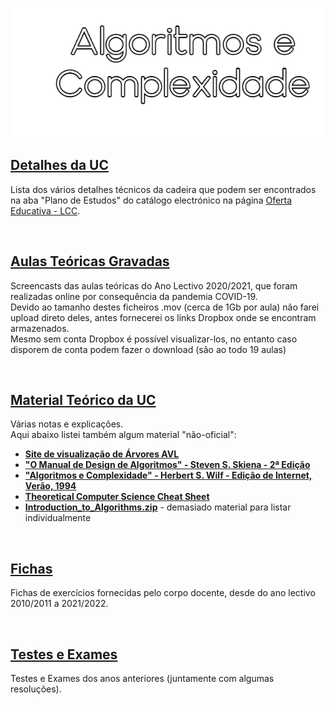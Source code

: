 ![Título](AeC.png)

## [Detalhes da UC](Info.md)
Lista dos vários detalhes técnicos da cadeira que podem ser encontrados na aba "Plano de Estudos" do catálogo electrónico na página [Oferta Educativa - LCC](https://www.uminho.pt/PT/ensino/oferta-educativa/_layouts/15/UMinho.PortalUM.UI/Pages/CatalogoCursoDetail.aspx?itemId=3851&catId=12).

<br>

## [Aulas Teóricas Gravadas](aulas/README.md)
Screencasts das aulas teóricas do Ano Lectivo 2020/2021, que foram realizadas online por consequência da pandemia COVID-19.
<br>Devido ao tamanho destes ficheiros .mov (cerca de 1Gb por aula) não farei upload direto deles, antes fornecerei os links Dropbox onde se encontram armazenados.
<br>Mesmo sem conta Dropbox é possível visualizar-los, no entanto caso disporem de conta podem fazer o download (são ao todo 19 aulas)

<br>

## [Material Teórico da UC](slides/README.md)
Várias notas e explicações.
<br>Aqui abaixo listei também algum material "não-oficial":

* [**Site de visualização de Árvores AVL**](https://www.cs.usfca.edu/~galles/visualization/AVLtree.html)
* [**"O Manual de Design de Algoritmos" - Steven S. Skiena - 2ª Edição**](SkienaTheAlgorithmDesignManual.pdf)
* [**"Algoritmos e Complexidade" - Herbert S. Wilf - Edição de Internet, Verão, 1994**](Algorithms_and_Complexity-Herbert_Wilf-Internet_Edition-Summer_1994.pdf)
* [**Theoretical Computer Science Cheat Sheet**](cheat.pdf)
* [**Introduction_to_Algorithms.zip**](Introduction_to_Algorithms.zip) - demasiado material para listar individualmente

<br>

## [Fichas](fichas/README.md)
Fichas de exercícios fornecidas pelo corpo docente, desde do ano lectivo 2010/2011 a 2021/2022.

<br>

## [Testes e Exames](testes/README.md)
Testes e Exames dos anos anteriores (juntamente com algumas resoluções).
